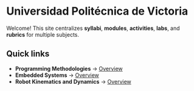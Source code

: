 # Universidad Politécnica de Victoria


Welcome! This site centralizes **syllabi**, **modules**, **activities**, **labs**, and **rubrics** for multiple subjects.


## Quick links
- **Programming Methodologies** → [Overview](subjects/programming-methodologies/index.md)
- **Embedded Systems** → [Overview](subjects/embedded-systems/index.md)
- **Robot Kinematics and Dynamics** → [Overview](subjects/robot-kinematics-and-dynamics/index.md)
